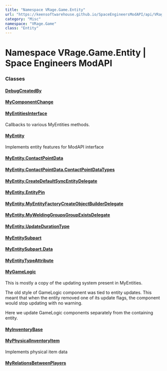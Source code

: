 ```yaml
---
title: "Namespace VRage.Game.Entity"
url: "https://keensoftwarehouse.github.io/SpaceEngineersModAPI/api/VRage.Game.Entity.html"
category: "Misc"
namespace: "VRage.Game"
class: "Entity"
---
```


# Namespace VRage.Game.Entity | Space Engineers ModAPI

### Classes

#### [DebugCreatedBy](https://keensoftwarehouse.github.io/SpaceEngineersModAPI/api/VRage.Game.Entity.DebugCreatedBy.html)

#### [MyComponentChange](https://keensoftwarehouse.github.io/SpaceEngineersModAPI/api/VRage.Game.Entity.MyComponentChange.html)

#### [MyEntitiesInterface](https://keensoftwarehouse.github.io/SpaceEngineersModAPI/api/VRage.Game.Entity.MyEntitiesInterface.html)

Callbacks to various MyEntities methods.

#### [MyEntity](https://keensoftwarehouse.github.io/SpaceEngineersModAPI/api/VRage.Game.Entity.MyEntity.html)

Implements entity features for ModAPI interface

#### [MyEntity.ContactPointData](https://keensoftwarehouse.github.io/SpaceEngineersModAPI/api/VRage.Game.Entity.MyEntity.ContactPointData.html)

#### [MyEntity.ContactPointData.ContactPointDataTypes](https://keensoftwarehouse.github.io/SpaceEngineersModAPI/api/VRage.Game.Entity.MyEntity.ContactPointData.ContactPointDataTypes.html)

#### [MyEntity.CreateDefaultSyncEntityDelegate](https://keensoftwarehouse.github.io/SpaceEngineersModAPI/api/VRage.Game.Entity.MyEntity.CreateDefaultSyncEntityDelegate.html)

#### [MyEntity.EntityPin](https://keensoftwarehouse.github.io/SpaceEngineersModAPI/api/VRage.Game.Entity.MyEntity.EntityPin.html)

#### [MyEntity.MyEntityFactoryCreateObjectBuilderDelegate](https://keensoftwarehouse.github.io/SpaceEngineersModAPI/api/VRage.Game.Entity.MyEntity.MyEntityFactoryCreateObjectBuilderDelegate.html)

#### [MyEntity.MyWeldingGroupsGroupExistsDelegate](https://keensoftwarehouse.github.io/SpaceEngineersModAPI/api/VRage.Game.Entity.MyEntity.MyWeldingGroupsGroupExistsDelegate.html)

#### [MyEntity.UpdateDurationType](https://keensoftwarehouse.github.io/SpaceEngineersModAPI/api/VRage.Game.Entity.MyEntity.UpdateDurationType.html)

#### [MyEntitySubpart](https://keensoftwarehouse.github.io/SpaceEngineersModAPI/api/VRage.Game.Entity.MyEntitySubpart.html)

#### [MyEntitySubpart.Data](https://keensoftwarehouse.github.io/SpaceEngineersModAPI/api/VRage.Game.Entity.MyEntitySubpart.Data.html)

#### [MyEntityTypeAttribute](https://keensoftwarehouse.github.io/SpaceEngineersModAPI/api/VRage.Game.Entity.MyEntityTypeAttribute.html)

#### [MyGameLogic](https://keensoftwarehouse.github.io/SpaceEngineersModAPI/api/VRage.Game.Entity.MyGameLogic.html)

This is mostly a copy of the updating system present in MyEntities.

The old style of GameLogic component was tied to entity updates. This meant that when the entity removed one of its update flags, the component would stop updating with no warning.

Here we update GameLogic components separately from the containing entity.

#### [MyInventoryBase](https://keensoftwarehouse.github.io/SpaceEngineersModAPI/api/VRage.Game.Entity.MyInventoryBase.html)

#### [MyPhysicalInventoryItem](https://keensoftwarehouse.github.io/SpaceEngineersModAPI/api/VRage.Game.Entity.MyPhysicalInventoryItem.html)

Implements physical item data

#### [MyRelationsBetweenPlayers](https://keensoftwarehouse.github.io/SpaceEngineersModAPI/api/VRage.Game.Entity.MyRelationsBetweenPlayers.html)